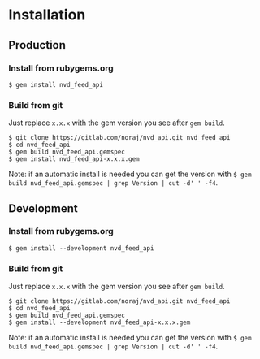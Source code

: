 # Installation

## Production

### Install from rubygems.org

```
$ gem install nvd_feed_api
```

### Build from git

Just replace `x.x.x` with the gem version you see after `gem build`.

```
$ git clone https://gitlab.com/noraj/nvd_api.git nvd_feed_api
$ cd nvd_feed_api
$ gem build nvd_feed_api.gemspec
$ gem install nvd_feed_api-x.x.x.gem
```

Note: if an automatic install is needed you can get the version with `$ gem build nvd_feed_api.gemspec | grep Version | cut -d' ' -f4`.

## Development

### Install from rubygems.org

```
$ gem install --development nvd_feed_api
```

### Build from git

Just replace `x.x.x` with the gem version you see after `gem build`.

```
$ git clone https://gitlab.com/noraj/nvd_api.git nvd_feed_api
$ cd nvd_feed_api
$ gem build nvd_feed_api.gemspec
$ gem install --development nvd_feed_api-x.x.x.gem
```

Note: if an automatic install is needed you can get the version with `$ gem build nvd_feed_api.gemspec | grep Version | cut -d' ' -f4`.

